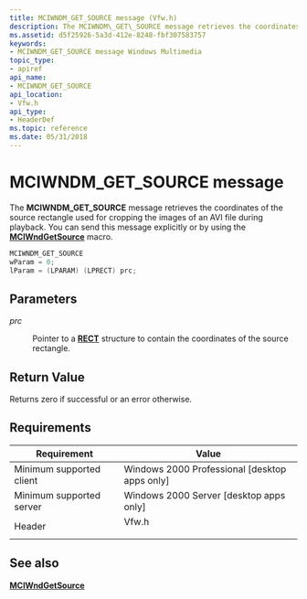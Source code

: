 ```yaml
---
title: MCIWNDM_GET_SOURCE message (Vfw.h)
description: The MCIWNDM\_GET\_SOURCE message retrieves the coordinates of the source rectangle used for cropping the images of an AVI file during playback. You can send this message explicitly or by using the MCIWndGetSource macro.
ms.assetid: d5f25926-5a3d-412e-8248-fbf307583757
keywords:
- MCIWNDM_GET_SOURCE message Windows Multimedia
topic_type:
- apiref
api_name:
- MCIWNDM_GET_SOURCE
api_location:
- Vfw.h
api_type:
- HeaderDef
ms.topic: reference
ms.date: 05/31/2018
---
```


# MCIWNDM\_GET\_SOURCE message

The **MCIWNDM\_GET\_SOURCE** message retrieves the coordinates of the source rectangle used for cropping the images of an AVI file during playback. You can send this message explicitly or by using the [**MCIWndGetSource**](/windows/desktop/api/Vfw/nf-vfw-mciwndgetsource) macro.


```C++
MCIWNDM_GET_SOURCE 
wParam = 0; 
lParam = (LPARAM) (LPRECT) prc; 
```



## Parameters

<dl> <dt>

<span id="prc"></span><span id="PRC"></span>*prc*
</dt> <dd>

Pointer to a [**RECT**](/previous-versions//dd162897(v=vs.85)) structure to contain the coordinates of the source rectangle.

</dd> </dl>

## Return Value

Returns zero if successful or an error otherwise.

## Requirements



| Requirement | Value |
|-------------------------------------|----------------------------------------------------------------------------------|
| Minimum supported client<br/> | Windows 2000 Professional \[desktop apps only\]<br/>                       |
| Minimum supported server<br/> | Windows 2000 Server \[desktop apps only\]<br/>                             |
| Header<br/>                   | <dl> <dt>Vfw.h</dt> </dl> |



## See also

<dl> <dt>

[**MCIWndGetSource**](/windows/desktop/api/Vfw/nf-vfw-mciwndgetsource)
</dt> </dl>

 

